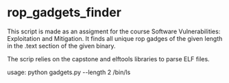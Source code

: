 # rop_gadgets_finder
This script is made as an assigment for the course Software Vulnerabilities: Exploitation and Mitigation. It finds all unique rop gadges of the given length in the .text section of the given binary.

The scrip relies on the capstone and elftools libraries to parse ELF files.

usage:
python gadgets.py --length 2 /bin/ls
